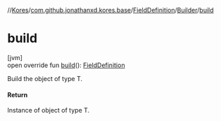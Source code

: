 //[Kores](../../../../index.md)/[com.github.jonathanxd.kores.base](../../index.md)/[FieldDefinition](../index.md)/[Builder](index.md)/[build](build.md)

# build

[jvm]\
open override fun [build](build.md)(): [FieldDefinition](../index.md)

Build the object of type T.

#### Return

Instance of object of type T.
